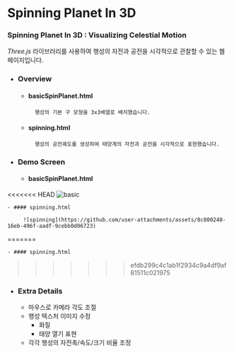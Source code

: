 # Spinning Planet In 3D
### Spinning Planet In 3D : Visualizing Celestial Motion  

_Three.js_ 라이브러리를 사용하여 행성의 자전과 공전을 시각적으로 관찰할 수 있는 웹페이지입니다.  

* ### Overview

    - #### basicSpinPlanet.html  
                
            행성의 기본 구 모형을 3x3배열로 배치했습니다.

    - #### spinning.html  
                
            행성의 공전궤도를 생성하여 태양계의 자전과 공전을 시각적으로 표현했습니다.  
  


* ### Demo Screen

    - #### basicSpinPlanet.html  
                
<<<<<<< HEAD
         ![basic](https://github.com/user-attachments/assets/3279ed1b-f84e-49c3-84af-44f3da180b13)

    - #### spinning.html  
                
         ![spinning](https://github.com/user-attachments/assets/8c800248-16eb-496f-aadf-9cebb0d06723)       
=======



    - #### spinning.html  
                


>>>>>>> efdb299c4c1ab1f2934c9a4df9af81511c021975

* ### Extra Details

    - 마우스로 카메라 각도 조절   
    - 행성 텍스처 이미지 수정   
        - 화질
        - 태양 열기 표현   
    - 각각 행성의 자전축/속도/크기 비율 조정   

